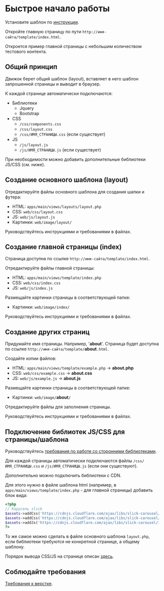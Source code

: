 # Быстрое начало работы

Установите шаблон по [инструкции](install.md).

Откройте главную страницу по пути `http://имя-сайта/template/index.html`.

Откроется пример главной страницы с небольшим количеством тестового
контента. 

## Общий принцип

Движок берет общий шаблон (layout), вставляет в него шаблон 
запрошенной страницы и выводит в браузер.

К каждой странице автоматически подключаются:

 * Библиотеки
   * Jquery
   * Bootstrap
 * CSS
   * `/css/components.css` 
   * `/css/layout.css`
   * `/css/ИМЯ_СТРАНИЦЫ.css` (если существует)
 * JS
   * `/js/layout.js`
   * `/js/ИМЯ_СТРАНИЦЫ.js`  (если существует)

При необходимости можно добавить дополнительные библиотеки 
JS/CSS (см. ниже).

## Создание основного шаблона (layout)

Отредактируйте файлы основного шаблона для создания шапки и футера:

 * HTML: `apps/main/views/layouts/layout.php`
 * CSS: `web/css/layout.css`
 * JS: `web/js/layout.js`
 * Картинки: `web/image/layout/`
 
Руководствуйтесь инструкциями и требованиями в файлах.

## Создание главной страницы (index)

Страница доступна по ссылке `http://имя-сайта/template/index.html`.

Отредактируйте файлы главной страницы:

 * HTML: `apps/main/views/template/index.php`
 * CSS: `web/css/index.css`
 * JS: `web/js/index.js`

Размещайте картинки страницы в соответствующей папке:
 
 * Картинки: `web/image/index/`
 
Руководствуйтесь инструкциями и требованиями в файлах.

## Создание других страниц

Придумайте имя страницы. Например, '**about**'. Страница будет 
доступна по ссылке `http://имя-сайта/template/`**about**`.html`. 

Создайте копии файлов:

 * HTML: `apps/main/views/template/example.php` -> **about.php**
 * CSS: `web/css/example.css` -> **about.css**
 * JS: `web/js/example.js` -> **about.js**

Размещайте картинки страницы в соответствующей папке:

 * Картинки: `web/image/`**about**`/`
 
Отредактируйте файлы для заполнения страницы.

Руководствуйтесь инструкциями и требованиями в файлах.

## Подключение библиотек JS/CSS для страницы/шаблона

Руководствуйтесь [требования по работе со сторонними библиотеками](external-libraries.md).

Для каждой страницы автоматически подключаются файлы 
`/css/ИМЯ_СТРАНИЦЫ.css` и `/js/ИМЯ_СТРАНИЦЫ.js` 
(если они существуют).

Дополнительно можно подключить библиотеки с CDN.

Для этого нужно в файле шаблона html (например, 
в `apps/main/views/template/index.php` - для главной страницы) 
добавить блок вида:

```php
<?php
// Карусель slick
$assets->addCss('https://cdnjs.cloudflare.com/ajax/libs/slick-carousel/1.6.0/slick.min.css');
$assets->addCss('https://cdnjs.cloudflare.com/ajax/libs/slick-carousel/1.6.0/slick-theme.min.css');
$assets->addJs('https://cdnjs.cloudflare.com/ajax/libs/slick-carousel/1.6.0/slick.min.js');
?>

```

То же самое можно сделать в файле основного шаблона `layout.php`,
если библиотеки требуются не конкретной странице, а общему шаблону.

Порядок вывода CSS/JS на странице описан [здесь](other-rules.md).

## Соблюдайте требования

[Требования к верстке](README.md).